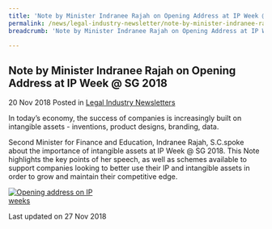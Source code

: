 ```yaml
---
title: 'Note by Minister Indranee Rajah on Opening Address at IP Week @ SG 2018'
permalink: /news/legal-industry-newsletter/note-by-minister-indranee-rajah-ip-week-2018/
breadcrumb: 'Note by Minister Indranee Rajah on Opening Address at IP Week @ SG 2018'

---
```



<style>
  .image {width: 200px;}
  .image img {max-width: 100%;}
</style>

Note by Minister Indranee Rajah on Opening Address at IP Week @ SG 2018
---

20 Nov 2018 Posted in [Legal Industry Newsletters](/news/legal-industry-newsletters/)

In today’s economy, the success of companies is increasingly built on intangible assets - inventions, product designs, branding, data.  

Second Minister for Finance and Education, Indranee Rajah, S.C.spoke about the importance of intangible assets at IP Week @ SG 2018. This Note highlights the key points of her speech, as well as schemes available to support companies looking to better use their IP and intangible assets in order to grow and maintain their competitive edge.

<div class="image">
  <a href="/files/NoteonOpeningAddressatIPWeekSG2018.pdf/"><img src="/images/1543300470682.jpg/" title="Opening address on IP weeks" alt="Opening address on IP weeks"></a>
</div>

<p class="right-side-updated">Last updated on 27 Nov 2018</p>
